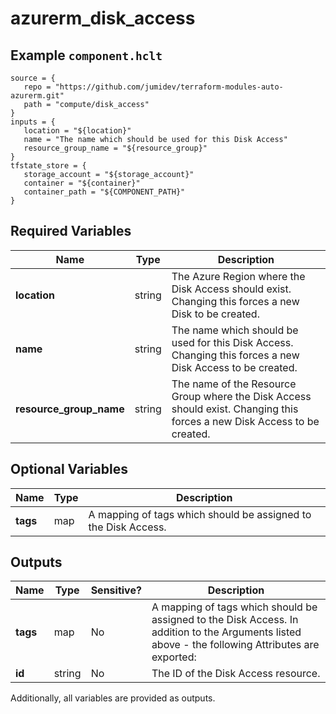 # azurerm_disk_access



## Example `component.hclt`

```hcl
source = {
   repo = "https://github.com/jumidev/terraform-modules-auto-azurerm.git"   
   path = "compute/disk_access"   
}
inputs = {
   location = "${location}"   
   name = "The name which should be used for this Disk Access"   
   resource_group_name = "${resource_group}"   
}
tfstate_store = {
   storage_account = "${storage_account}"   
   container = "${container}"   
   container_path = "${COMPONENT_PATH}"   
}
```

## Required Variables

| Name | Type |  Description |
| ---- | --------- |  ----------- |
| **location** | string |  The Azure Region where the Disk Access should exist. Changing this forces a new Disk to be created. | 
| **name** | string |  The name which should be used for this Disk Access. Changing this forces a new Disk Access to be created. | 
| **resource_group_name** | string |  The name of the Resource Group where the Disk Access should exist. Changing this forces a new Disk Access to be created. | 

## Optional Variables

| Name | Type |  Description |
| ---- | --------- |  ----------- |
| **tags** | map |  A mapping of tags which should be assigned to the Disk Access. | 



## Outputs

| Name | Type | Sensitive? | Description |
| ---- | ---- | --------- | --------- |
| **tags** | map | No  | A mapping of tags which should be assigned to the Disk Access. In addition to the Arguments listed above - the following Attributes are exported: | 
| **id** | string | No  | The ID of the Disk Access resource. | 

Additionally, all variables are provided as outputs.
